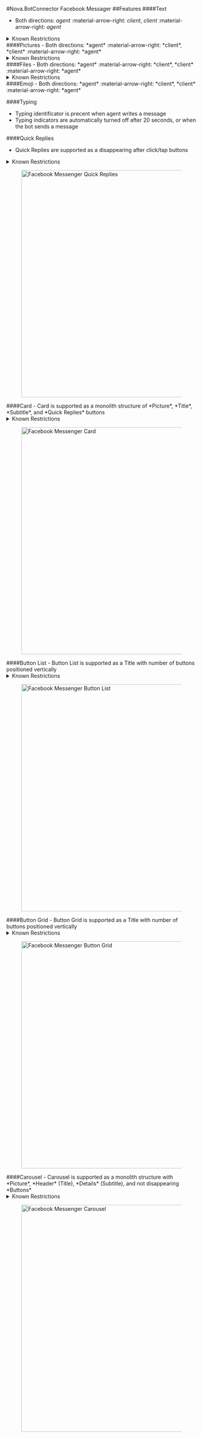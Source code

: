 #Nova.BotConnector Facebook Messager
##Features
####Text
- Both directions: *agent* :material-arrow-right: *client*, *client* :material-arrow-right: *agent*

<details><summary>Known Restrictions</summary>
<p>
```
• Text character limit: 640 UTF-8
```
</p>
</details>
####Pictures
- Both directions: *agent* :material-arrow-right: *client*, *client* :material-arrow-right: *agent*

<details><summary>Known Restrictions</summary>
<p>
```
• Picture size limit is: 1 GB (width 720px, 960px, or 2048 px)
• Picture formats: jpeg, png, gif		
• Description text: no
```
</p>
</details>
####Files
- Both directions: *agent* :material-arrow-right: *client*, *client* :material-arrow-right: *agent*

<details><summary>Known Restrictions</summary>
<p>
```
• File size limit is: 25 MB
• Video size limit is: 1 GB
• Video formats: any (mp4 and MOV are recommended)
```
</p>
</details>
####Emoji
- Both directions: *agent* :material-arrow-right: *client*, *client* :material-arrow-right: *agent*

####Typing
- Typing identificator is precent when agent writes a message
- Typing indicators are automatically turned off after 20 seconds, or when the bot sends a message

####Quick Replies
- Quick Replies are supported as a disappearing after click/tap buttons
<details><summary>Known Restrictions</summary>
<p>
```
• Type: Quick Replies
• Maximum content length is 20000 characters
• Maximum label (buttons text) length 23 characters in Web client and Mobile client
• Maximum label (buttons text) length 14 characters on Facebook website in widget 
• Maximum 13 buttons
• Context (Action Prompt) is required
```
</p>
</details>
<figure> <img src="/nova.docs/components/botconnector/examples/FacebookConnectorQuickReplies.png" title="Facebook Messenger Quick Replies" width="600" height"500"> </a> </figure>
####Card
- Card is supported as a monolith structure of *Picture*, *Title*, *Subtitle*, and *Quick Replies* buttons
<details><summary>Known Restrictions</summary>
<p>
```
• Type: Generic Template
• Maximum Title length is 80 characters
• Maximum Subtitle length is 80 characters
• Maximum 3 buttons
• Maximum label (buttons text) length 23 characters in Web client and Mobile client
• Maximum label (buttons text) length 14 characters on Facebook website in widget
```
</p>
</details>
<figure> <img src="/nova.docs/components/botconnector/examples/FacebookConnectorCard.png" title="Facebook Messenger Card" width="600" height"500"> </a> </figure>
####Button List
- Button List is supported as a Title with number of buttons positioned vertically 
<details><summary>Known Restrictions</summary>
<p>
```
• Type: Postback Button
• Maximum title length is 640 characters
• Maximum 3 buttons
• Maximum label (buttons text) length 23 characters in Web client and Mobile client
• Maximum label (buttons text) length 14 characters on Facebook website in widget
• Context (Action Prompt) is required
```
</p>
</details>
<figure> <img src="/nova.docs/components/botconnector/examples/FacebookConnectorButtonlist.png" title="Facebook Messenger Button List" width="600" height"500"> </a> </figure>
####Button Grid
- Button Grid is supported as a Title with number of buttons positioned vertically 
<details><summary>Known Restrictions</summary>
<p>
```
• Type: Postback Button
• Maximum title length is 640 characters
• Maximum 3 buttons
• Maximum label (buttons text) length 23 characters in Web client and Mobile client
• Maximum label (buttons text) length 14 characters on Facebook website in widget
• Context (Action Prompt) is required
```
</p>
</details>
<figure> <img src="/nova.docs/components/botconnector/examples/FacebookConnectorButtongrid.png" title="Facebook Messenger Button Grid" width="600" height"500"> </a> </figure>
####Carousel
- Carousel is supported as a monolith structure with *Picture*, *Header* (Title), *Details* (Subtitle), and not disappearing *Buttons*
<details><summary>Known Restrictions</summary>
<p>
```
• Type: Generic Template
• Pictures in jpg, png and gif formats
• Maximum up to 10 carousel blocks (cards)
• Maximum Title length is 80 characters
• Maximum Subtitle length is 80 characters
• Maximum 3 buttons under every card
• Maximum label (buttons text) length 23 characters in Web client and Mobile client
• Maximum label (buttons text) length 14 characters on Facebook website in widget
• Context (Action Prompt) is required
```
</p>
</details>
<figure> <img src="/nova.docs/components/botconnector/examples/FacebookConnectorCarousel.png" title="Facebook Messenger Carousel" width="600" height"500"> </a> </figure>
